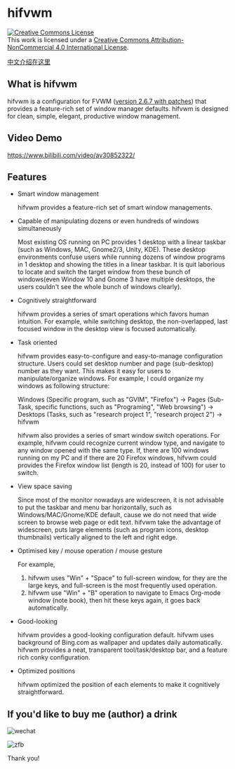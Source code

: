 # hifvwm

<a rel="license" href="http://creativecommons.org/licenses/by-nc/4.0/"><img alt="Creative Commons License" style="border-width:0" src="https://i.creativecommons.org/l/by-nc/4.0/88x31.png" /></a><br />This work is licensed under a <a rel="license" href="http://creativecommons.org/licenses/by-nc/4.0/">Creative Commons Attribution-NonCommercial 4.0 International License</a>.

[中文介绍在这里](https://github.com/dustincys/hifvwm/blob/master/cnreadme.md)

## What is hifvwm

hifvwm is a configuration for FVWM ([version 2.6.7 with patches](https://github.com/dustincys/fvwm)) that provides a feature-rich set of window manager defaults.
hifvwm is designed for clean, simple, elegant, productive window management.

## Video Demo

<https://www.bilibili.com/video/av30852322/>

## Features

- Smart window management

    hifvwm provides a feature-rich set of smart window managements.

- Capable of manipulating dozens or even hundreds of windows simultaneously 

    Most existing OS running on PC provides 1 desktop with a linear taskbar
    (such as Windows, MAC, Gnome2/3, Unity, KDE). These desktop environments
    confuse users while running dozens of window programs in 1 desktop and
    showing the titles in a linear taskbar. It is quit laborious to locate and
    switch the target window from these bunch of windows(even Window 10 and
    Gnome 3 have multiple desktops, the users couldn't see the whole bunch of
    windows clearly).

- Cognitively straightforward

    hifvwm provides a series of smart operations which favors human intuition.
    For example, while switching desktop, the non-overlapped, last focused
    window in the desktop view is focused automatically.

- Task oriented

    hifvwm provides easy-to-configure and easy-to-manage configuration
    structure. Users could set desktop number and page (sub-desktop) number as
    they want. This makes it easy for users to manipulate/organize windows. For example,
    I could organize my windows as following structure:

    Windows (Specific program, such as "GVIM", "Firefox") -> Pages (Sub-Task,
    specific functions, such as "Programing", "Web browsing") -> Desktops
    (Tasks, such as "research project 1", "research project 2") -> hifvwm

    hifvwm also provides a series of smart window switch operations. For
    example, hifvwm could recognize current window type, and navigate to any
    window opened with the same type. If, there are 100 windows running on my
    PC and if there are 20 Firefox windows, hifvwm could provides the Firefox
    window list (length is 20, instead of 100) for user to switch.

- View space saving

    Since most of the monitor nowadays are widescreen, it is not advisable to
    put the taskbar and menu bar horizontally, such as Windows/MAC/Gnome/KDE
    default, cause we do not need that wide screen to browse web page or edit
    text. hifvwm take the advantage of widescreen, puts large elements  (such
    as program icons, desktop thumbnails) vertically aligned to the left and
    right edge.

- Optimised key / mouse operation / mouse gesture

    For example, 

    1. hifvwm uses "Win" + "Space" to full-screen window, for they are the
       large keys, and full-screen is the most frequently used operation.
    2. hifvwm use "Win" + "B"  operation to navigate to Emacs Org-mode window
       (note book), then hit these keys again, it goes back automatically.

- Good-looking

    hifvwm provides a good-looking configuration default. hifvwm uses
    background of Bing.com as wallpaper and updates daily automatically.
    hifvwm provides a neat, transparent tool/task/desktop bar, and a feature
    rich conky configuration.

- Optimized positions 

    hifvwm optimized the position of each elements to make it cognitively
    straightforward.


## If you'd like to buy me (author) a drink

![wechat](http://wx2.sinaimg.cn/large/61dccbaaly1fqwvz6sd4ej20yi1au797.jpg "谢谢")

![zfb](http://wx3.sinaimg.cn/large/61dccbaaly1fizali9tafj20k00ucgos.jpg "谢谢")

Thank you!
